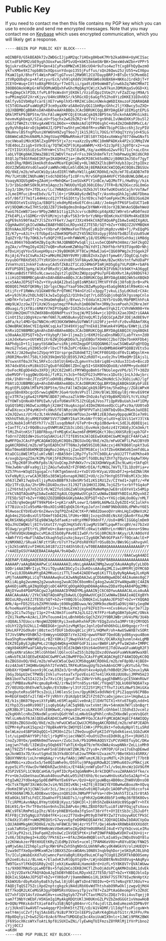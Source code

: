 # Public Key

If you need to contact me then this file contains my PGP key which you can use
to encode and send me encrypted messages. Note that you may contact me on
[Keybase](https://keybase.io/xerthesquirrel) which uses encrypted
communication, which you will likely get a response.

	-----BEGIN PGP PUBLIC KEY BLOCK-----
	
	mQINBFO/G5kBEADk72vZWDGcIJjpAM2qc7iHOxg8HbeK7Mrb2ka60H4+UyHCISac
	UCtxdFbPOM2zbE9ygh3UoxFwoJbP5vUQ+kbK53okmSNrBK+ImexWdvWZbn+VPPr5
	9gjukrvdXw3C2FP9+Qen41CyPxo0MWZvKI86cUO4r9uTso4wzTtCxg8FhQyQwzmO
	ykTvXMbe9XI7opbBU3xXQpsunYdxqo1355jFuffus/sQn26Qwu25zjU55+wIX6pu
	FKaWJ1pX/8hofYl4WinPoW7lgGTvvol2RW9Rl2CU7DaypBRPJ+BTsDct5CMvm6bI
	ztVRpQUbqhcp+AfatzyurEcX/vh9lqXddVJXURKGW6s9UBX6H+NKKoJ1rdkDjT+Y
	ZCEYO+Wuq+IXttoBXgPRhSXyrf7eO7Lii/gadtzEH9oWmBTylnw6bZq7WHCMRm7I
	38OB6OAokHKpGrAFkDOMuWQQxhFwGhcMqQAgYCWjzXJw97kunJDMUKqaSvOGD+Xi
	9+4gDmpCklPIOLtfvPL0f9sWxdnYjEKOkl/VzidlQpzIVUe2Y/vFZaZCnpjM9A/S
	suPMimqSGF2XrxKjyv/U4HcURRKSr/k5RGcXDj6aGgfh52ho8YizDKKE31EOvUO2
	OAlfyvbIVbHbpTcarEjXE7rwHplhX5rRRZ4CidminUWxkqW6DIXmuzoF2QARAQAB
	tC5TdGVwaGFuaWUgR2F3cm9yaXNraSA8eGVyQG11bHRpcGhhc2ljYXBwcy5uZXQ+
	iQJXBBMBCgBBAhsDAh4BAheAAhkBBQsJCAcDBRUKCQgLBRYDAgEAFiEEMigtEPLG
	QRklMTkP9JBP5tm/5hcFAluWgkMFCQjEtKoACgkQ9JBP5tm/5hcknhAA5MnSik8i
	hevmvKgkbxqX/SIaLoU+fSqchx2w62bZRZr4rTYVJrgn9h8LIvUWoDXKsPJbu5l2
	zGG72fWHZtct9XvgAxWEYSLD6Ox++XNdmzAdlQTPO0sghC+Hs4Zm2OmBd9MxCL4/
	gy9yVh8g44rxDjbpW04JI/DP97xw5htymCHb8fR+xsRWV7bipPCGbcc6hj3zyPIU
	YNuHnvlBSfngPOuniNYW6hH9ZvgT9oo7j1k15JR1lL7OGS/XfXOqIYzVyjd+K5LG
	G86WmCoBZHs6N4MLhJHgtUaqYMBNwRRnmzFIBlS8Y7XQ4xuXmWxgf077dmwGNxfS
	zocVWoaOiMUcK5NlZxgOP0Y5Yjx7zc+uaXzzDysM6C10mNPADKxk4P2x1CRMqIVW
	TdE40oLZzigb+SV9cEcq/7QTWCHZPl9iKpa6WHM/+XE+52z3pFEjJg9TQrx2++ua
	e7IYIIGtXS5iEzSuTHYnW+CSTniTtZXlE4ML/Xq/axH06oG2wvF0171cC+aLcEnx
	labLVTQKg0AKZOWaZ8B1YE2WDVlYezvFrFss39kSh8mfkTzt7mbPmwUg3KCd6CR0
	8tQlJpT94GtRmbEIKFgeIK4QHhKZja+jBw9CMJ8Ck65o8NJzjB0NXImJ5Eof7gyT
	3o6hIRg/RBHS1kmUkdtdowVMUaYEgHJAEy+0LlN0ZXZlbiBHYXdyb3Jpc2tpIDxz
	dGV2ZW5AbXVsdGlwaGFzaWNhcHBzLm5ldD6JAj8EMAEKACkWIQQyKC0Q8sZBGSUx
	OQ/0kE/m2b/mFwUCWiQyiAsdIERlYWRuYW1lLgAKCRD0kE/m2b/mF7EuEADB7mT0
	PH/7LHtUBCINUhuWWjtvdchD856yf1cOFrn/RrvS6PgUA4HVFCY58oBUWLQdWLez
	VoaqyN3QUSgWO+gZAoHjn+MmhQKwrIoeSUxKPlY1nBCe/wQJMoTFi/Hw0Vg//kik
	3/3r1bGzdWtSOk9LHtm1Aqoz3s7WUUOyYEpDJ60iE0o/JTFR+B/N2OGxczGLOmGo
	Ioy3/1DH/5V+JTDLxx/lLc7HNAQSnSsMXa/OZkbJVltKeTwUKOsm5CajhrVoTAwf
	sJLmeIMfuciB+eEbdv/G/Til6+jrSRKA8y6zdWIhqTr/AsnHxqGhkJgjuNGfDbma
	eSf/86fJ77m1fi44H4zcd12Y7tkGIOttyl5sYE9cs7eDfomFpHxCMcx8EUJGo62H
	DV9UEOteVIsUVg1a/EBQFSjekdHyREe6oEfCdnsiA8//Je4ephTP6SFSxEUCT1eB
	eVj9DQWKcKwI7HtSzQQJZ8719eBgdmsDn8qwCbYNWK+V0JorX2BJWnAoSQBehWeU
	FwoG76IeW871eor9Pby2WNtb1tig12hJcvrscBdROcpX4pXB2lW9reSrwRb0fmsU
	ZfkE4PLLvlGDMGrrOVtUM/mjstqKvfS63r9rbrYzNHpr0EmKcHxXY8kMn4KoEB3H
	agPE9shS90fAaZYJlSZVxYF6eY/JwpYJ3Xz494kCVAQTAQoAPgIbAwIeAQIXgAUL
	CQgHAwUVCgkICwUWAwIBABYhBDIoLRDyxkEZJTE5D/SQT+bZv+YXBQJZ2UYMBQkH
	B3hVAAoJEPSQT+bZv+YXbrwP/0KMmxFonThhydlyBiQYzKg0zvvN8+Tj/PxEQqPG
	ZE/K7y+vA3iY+/EfUbpd1nZ8mK9QPbdtZY455N2XXsGypj95hbTbdBJlEsUu05uW
	IqUZYrD/f8y7OK6Jvfu9QP2YRIa+HhfWWkMCy18/O5XMUrnohYDXSxh9ajikM8dg
	MvxLB96V76QoW5HZByIqcRc9AJQBNBDPwSqEljLLvu5eCQDAPm348mz/3eFZkgO2
	zgZAx/vfPmgI6y4I027oQB+vRoKemKZWhbpTNiYdYIi7KHfhbrhF93TUqo0DrNhj
	ofDxLHjqVYov5XuepH9psz+39yBOKORJFT8CwjMdwEJaG+CQG69PWgJx3tGgek2F
	RsjAj4/Fe1CVwRoJ42+aMHzR62N9Y9VMYjUBU8ZnXxZqktfpmw6Y/IOgECqLtq9c
	XvyubOfRBXd565JTYzRXSOntxkVn8Ol5VF8Ayw9JWyhAm/B2wcK6stntfwhUDaPY
	IVnmYnzU1JnkkFIvAnxyCAd5fZkBzZf1CzDJ4MmSPImRjKO5gEg7VLPUDR+rbAF6
	4VFUPSD9I3pHg/AlKxF0RxdVjCARzNswnh6oee+CR49CKIFVbNJtk94KY+A36ggE
	ktWxumBdStf9h5u9LcawsoZqst2lgUZHzZWUpzpqP9u7pFE4bXRvtJAyG98DGY4J
	iiiHiQI9BBMBCgAnAhsDAh4BAheABQsJCAcDBRUKCQgLBRYDAgEABQJWk5oXBQkD
	wcx5AAoJEPSQT+bZv+YXyukQAI2baS1g0IoNM3AV17MtVFYFdkj38foBjbrB+xPk
	0D8Q017HUDfQK9Nyj1QrlgsCNgufYaaF50e2BZwMypOgv45aGg96N14lR9eKUc+A
	GtijFcrF1RWWv/U1GkW0YNcPrQTHKCf94nGYzGlv3pgyTjvkuLi5yLdKXoErCX4c
	w6+y9JhlKv2hDLhdQlkJwIwIgGgS2/Q1h9xIqt7rLdd5Sqbjs0qb5k7gssmpCnlo
	LHDfK+folwU7f/Z+o3HaOmhqBatj/BYwvL7rEddalK1J6Y5rUsO0/RbPBMlhhFcA
	mWp9LWJzzGwJIY1XzWJ5sqatmqzYP4uhuh1mB6OW7m+3RNy3vsmPoehJV2NreJmY
	d0uagi/5jXfBic6MAYV7HIPtOgADrIGXZkGsSxFa6aRwnSYqk2I/CVhVWkN98+Ym
	SDViHm2QmUTthZWdX8BndQ8NdPtusY3sqjW/MISd4w+jc1QYDiX2aeJDHZriGAAA
	CinOtI5ziQOgV4zxrWnf6Nl7LmN5BuAvyQIVeQLMlIySQCGCpAZbFJDEjAd8E9vY
	a0Fa/kzl4MOrQa7NNCHcnM336KXW9WHuSUfWWlFiU29Fzje+hFcFz0vxR8AmfXKq
	G3WeBRAC86mCYEIdpkNCsqLkaT3X49XVjqqTYnEk813hWumk4YGMQa/EHWtjLi58
	KnRxiQI9BBMBCgAnAhsDAh4BAheABQsJCAcDBRUKCQgLBRYDAgEABQJXjUq4BQkE
	u30aAAoJEPSQT+bZv+YXybgP/34+1ljmaZc1r8XMJtGzaDnsRWDJlLabfYxn+Zd0
	ximJdxKwnu+UUtW9IzXr6ZWjDGqKDOa7L2gSEBQofXO46CC2bo7ZQe7bnHXFDb4j
	4APhdgiD+t1j1qeytbSAW3wruiRkjzHVZmgpOFSXQQGNH6JlswC5GWEwGFqQYEQg
	HezG27nSeLyVZ065cOFrlbvCTfdkZoPCr6XAnJJexlKoQHMbA6kWP5Q8B1VEts5u
	/HcKJ/JA26wghe1ZVpqrHYIUrsprgeZG8dmETZjlHCFF0EGXQcdf0vILWOgslK+m
	iRORIMov9hl758LYJdX39kQmV5DjB595JVK2zRdOT+LxvOzJhvlM9eQMrIEAjslL
	97swxnXf0aJX7kL5RFxIccbXlUj6HGvZLgmvnYncb8riq8E+sXdux331vb+BxczD
	X674dx856zxMiBkUIG7gQu8fdGDB6lZDnCqp5I+SOX0DbQDoU8/xhRPM+ydxd68f
	rbvFocREgDD4kDu3XFDjjR2C0Z2mRlcFMYWOgoBmhSrTNUolegvVP6/bl7T+30ZU
	ubeMVOFrtsggQWzOGnbi/fzR1LYs3cb+f6d2FG23sM9Yecx1Dutbj1nLhJdwjbrc
	zbk/1h8Vrn8cJTzzSP3loOHVBizRWxLf17sYXvnJJRw2HoNdcSJv3GOiiuNJ/lgf
	P8AtiQJUBBMBCgA+AhsDAh4BAheABQsJCAcDBRUKCQgLBRYDAgEABQkGGKybFiEE
	MigtEPLGQRklMTkP9JBP5tm/5hcFAllWZkQACgkQ9JBP5tm/5heDhg//ZG8iWPxH
	gguo5Bn8XbcgcQ5rww1qNEMrJGa4rUo9sVPsIll2XH/BlWi3DEqylBjrHnvEG9tW
	gjv3TR7ajgXw42tPBPNlBD87jHhuzaZlk9N+IhOzAsfqSY0pBkM2XbYLYcYLVXqT
	eTYOWTsQnNxAhf0PUIwh/yEofU6WsFR75JZtGEp6JVos7TiQpRVBuUahJx4f1EMy
	UgGQtbRQi96DwCaz0BphjX2AHIYAuqAszgal4IDmINU4xedQcCLpPxz9a/UU0teD
	4FwDXcocx3P4yHKU+FcXWu5f0lNRzcUH/BP9FPVTah116NTbQvDbxZMGek3aXEBI
	x2mJQ2wsz/Utr6z3Lt4kVHAEwIaX96nWfUas2o+NR1zEBJdwoyOppquWCDie7m9i
	YKhhUTh0L0juRMEFUONF5VV7lDWRYI6aYJKvbNrft9OjeluXV+qCGViS1eYJ3lYA
	p3SLNabkIoRfd5Yh77/vZElusqdbNoF/GTePr0+cKp1dBdw+k+LSdEJLdQ8EQjei
	+IanTfC/xIr0QdBszuyOVWMtAKZ1b3ciOdijEuvHokjQo6zz41Y2AbEyJCm3mk/t
	flMiZh4tnKSt718BFRbxp/FnMEqKxCAwzm6FdM9MSQKcYJ0oiXHXSRzBjxpb7GF+
	foOrn7ZdQIdW+2GutGqSAHJi4JlTIfE0StmJAlQEEwEKAD4CGwMCHgECF4AFCwkI
	BwMFFQoJCAsFFgMCAQAWIQQyKC0Q8sZBGSUxOQ/0kE/m2b/mFwUCWFlLPwUJBYd9
	pgAKCRD0kE/m2b/mF5pVEADhChFTT6NoJy6W59SIU0JAAczxj4N7KB60lnpkY3uG
	NGoT0mo6B50bKMKQD1WgRoz24Hys1jZanZ8TMS8Cojln3fZbv6K8WGd6IemTd6La
	KtaDCGi8WElMTpluHlvNBlrdBA59d+12Rp7fyTo7FCb0DLArykUJ2TTfxKPKho49
	4/oxgb2pngZIm/KIMy7GKj5F8ZRXUo2SukQYlfGODL8q7ZhY7gTQyUvc6qAwTXHy
	xcLTRp2K0F3hxMkFp8slN/UxQCmpJhPdWXv7rv2A3XDHWVguKIhc9LwHi+SkFqOt
	THeJw0AruBFxa9gj12jZAGufwOa9ZrFZF0N5rDIA/fLMKbL7AVTLTIL1Dz0Yia+v
	XZ57Pnn+W3qOISgogaCrcfdKTgm5mnnEz+YxDlVOrKVyaLVOUxDfJ+p+bdZNklRH
	VxFeNyRjLvrwCA3R3B5u385W1p6vnapHJN8I2+UO/c2o79nYgD5TFH8sMlX3c30n
	oh63lZWX17wpbvEljiyMuUxBBBf9JsBeSMr5d1zKS1RU1Zv/CIYmd1+Jq8fz/+FW
	XQz1TFcQL6a/2hrDMn1DU4Dxzbvc31J92Tib1HH3IJDNL7ojGZ5rtxrbYftGq4oP
	jiZY6thdJyX7n52CErR/WZZfoS1OGZaNlUXgkmEMaNeMqmJwE8rsE6YeV1x54Mip
	nYkCVAQTAQoAPgIbAwIeAQIXgAULCQgHAwUVCgkICwUWAwIBABYhBDIoLRDyxkEZ
	JTE5D/SQT+bZv+YXBQJZOZQ0BQkGGKybAAoJEPSQT+bZv+YXGjcQALOo8Gy/nMLT
	/sSZ0/q9eQegAFT99kPb6+1+pK1rxAPLsewrI/bAH9LA6Mw1LOy6ZDI+SC1ulkFn
	kT7BiUcoICu95oMAr0buXO1sHBIqbQkI6rKypJafznlVmNF9NbOU80LdPWhvY6ES
	9lHwoacEYbVEuOr6nZ4wvv3qfPQZn4Z4CtK+P/W8d2DaeoQVrsHnLHgIxQNeVzK2
	Agb4mi2SGnBsxUlSfD4mftbD426LlFUHs+9B8j1vzqsOh8EcNsXdjQAo0rFXuLMW
	WLRKSXN6gXGbF5Eq98W3Ap5dfaeKzre0tpYMKF99dnFf//UsO+8MklIGG6glmDm9
	6QuJhUIWQWzlj8IYvSXotIY/ngDJHqXSdV/EiwgMzSSWTLpqwRTocqBV/ez7b2xU
	9lUwg/ycpFEtrYLjRHfeU+c8amrqseioPFRlc0kwitxN0hrLnrHNVtzAnno+S9mu
	dyTHhVUQkUbWqDxcvM1AcE5bO8yPAv0E1IwOF/hrSGj0RCNi9rAKyy/LR/A0OoYd
	+AWhfYV1+NuFlhADwtXkagh5qSzuXojbaycCIyg6QK7Wh9GFPakfrf0QcaAclE+P
	XzNMXN02/SRuaklNFztYSRcrU7sY7tw1PdsR8YKUTrOSu8b3n/BWs9GjsAhvgvHl
	vjb2kSsWVEzvFIH6XLb01B7z22t4A5hS0cE/wT0BEAABAQAAAAAAAAAAAAAAAP/Y
	/+AAEEpGSUYAAQEBAAIAAgAA/9sAQwD/////////////////////////////////
	/////////////////////////////////////////////////////8AACwgA4ADI
	AQERAP/EABgAAQEBAQEAAAAAAAAAAAAAAAADAgEE/8QAFBABAAAAAAAAAAAAAAAA
	AAAAAP/aAAgBAQAAPwCiC4AAAAAAILoNsLgAAAAAINMg2wugC6AuAAAg0yCyLbDb
	bDDri4AAINMrIiyLTKziTQyuAACDbCyIsiOuKOssAAuAg2MLIiwi0MtMtjDYMC6D
	TrCwiLOJDbANuMtgDA2MKuoiziTTLTow642ADDYwq6iKiTTLQy0yNgAAwqJLoKpN
	uMjToAAAMKpLiCqTYAAAAAwqkuCA2wANgDAA2wLgCDbAANgwADbC4AIAumms0gC7
	KKiiALgAg2wummq2g2wuwkoog2wuACDbC6bomNsCg4og2wuACDYwANgwANjC4AIN
	gA46DjoAMLgAINgOOgDjoDC4APOCgOOgAOOgmD0AAg4Aow2DDaYDq4A84PQg2MNj
	ANjDYwu84PQAPOACgw2JgA9AAACDYMADYMLgAAAINjC6C6DYwuAAAACALoLoAuAA
	AAACAAuAAA//2YkCVAQTAQoAPgIbAwULCQgHAwUVCgkICwUWAwIBAAIeAQIXgBYh
	BDIoLRDyxkEZJTE5D/SQT+bZv+YXBQJbloJDBQkIxLSqAAoJEPSQT+bZv+YXQQAQ
	AMk/4p+FD525SzbZXPMtkHAvj690kgQBDuwa/Wz20Mk9ozNe8SaD9UjHAty1eq0W
	6/hoeNaaVC8vqda6h8f3/J+s2tNvLkYm3jysF9ZFU37n++nCvs84un/4yr3e7l2p
	BQcy2CiTwJ5gy/I1p+2Y+AJ8m3fiooPAJqJLG22/KfFPzr6aRgGBH7pbyHC/ONsk
	rZXi7keMw+AzAcLJJPxTouom41nLuBnhHb6cGgChZXVJY9BRJWBriHV4sPN/3U4b
	rdQ8AL57EUocsrNngWdZQ9BtRyi3xe8uHhxhkP2RrYEQgZuVx5a3MPrt0jCMYOQ5
	sOihY2Zp5U2kLLI+NBEDG6+jpuh1zvMgK5pcJqnlzQoFmhO6hGLL6H9gogcr7rrE
	1HvLKFP2Gd9u0rj80ztec5fDUF1bdUoq8CicjRY1/HQMeP/oh+AwUSwWXB7xSORt
	5TJVvSNMeYOhBK52rEmWyynG6DQD7zYe32XQrqwwVFN4F7QedGB/pd86yvpu4Bom
	6wa5hgRswvNWtWQ1xLrBZrX8KxiTjNwpVkktuCivzVXc/DCARxXg3unmln4xLgMB
	6IKZ9IpByEJgBqPHLc2tBgQ4WQkg+KN8FGdF3iiourBW0FiAPyPfw1W2mh+IMMPC
	cWgX04K6MfwaFSA8y9zveuu3Ql0IdJkQWktDVz64eOhHtEJTdGVwaGFuaWUgR2F3
	cm9yaXNraSAoc3RlcGhhbmllQGlvcGlwZS5jb20pIDxzdGVwaGFuaWVAaW9waXBl
	LmNvbT6JAlQEEwEKAD4CGwMFCwkIBwMFFQoJCAsFFgMCAQACHgECF4AWIQQyKC0Q
	8sZBGSUxOQ/0kE/m2b/mFwUCW5aCQwUJCMS0qgAKCRD0kE/m2b/mF8p9D/4jBE0+
	4zz4A3o6TJHQHNvGHphh72feVWILTRFKuRSmugUgfb2ekA6nGCMFiyKVtu54/THs
	GHb8XrYQmWFGxon9j0CcwL89Ze3/QrnRyRoUt4xv4pUyD/h0BdQt2N+52eux1yNA
	jbGyJbGpU2eCTPWObjIVkluYvotoaTxfpoVEoi4I7e41lKkX8iUUU8ujJMPH5m23
	0K61boV7wISI4J23xIv7XviC0j1gnuFJkcZ4NrVrkRLgagEhBWRScpCE5kWnRUwY
	upjfVMB8avNaP4cqmu8pR+N2/zrNw19ftn85ysr68C/fVqmQT3QLkU08FNQ6ATxp
	ZY/0EUXQc0hEhvW7LbqNn/EV3UBeryl3tFJI225Y1MjCTfhvTJiKSzNwF53HiGXa
	m3egbuteRsuS0f9csZoiLilH6lesSc1vv/QpyK0KSx0dVNdrEjPiZ1qqnV6CP8Bo
	H+REGFXmQ5fx2lfAE+TFjVRhYr/DiKdpbtSKZlFZt0ZYcaOxjpmvcin+lHq8wLLa
	KE/k1sjBK079gveiXtFpNRLn65Mlag4Glve0nAjIlEHVTGTX1+hYx6T6gOLndd+G
	XiYhp3J5se0Rs99O7jisq6ybGAylAC5q98B/oxtxVmtjHv+54nmUm7W7lsbnBqrt
	qXR3BbJFl2AaJYKshlE8KNw4C/cHqosDYCxcoLRKU3RlcGhhbmllIEdhd3Jvcmlz
	a2kgKHhlcnRoZXNxdWlycmVsQGdtYWlsLmNvbSkgPHhlcnRoZXNxdWlycmVsQGdt
	YWlsLmNvbT6JAlQEEwEKAD4CGwMFCwkIBwMFFQoJCAsFFgMCAQACHgECF4AWIQQy
	KC0Q8sZBGSUxOQ/0kE/m2b/mFwUCW5aCQwUJCMS0qgAKCRD0kE/m2b/mF4PJEADh
	UZPMr4yPasK15qze2r70pBkeNY9cIWOYQ5lCHK+jPP9i8kt+feOu6pNpVltLu5Rd
	6elWLmzo4SBPSKOqQQ1+52M30n1ZSclZ9eQvugDvFpKIIdYYpbdk6iexLSGbZuKH
	lst/uipmDhAYY9Pifdzljr9gMFnjiecVNW3l+OuOtUZhnsEDdK0LgJ5++jRUH5J1
	CnoZyJ0YOx/pm0Nk0mdTwvwx+/ZuGc3xk/Pb1GMHkAQQSYZsPCVUHEEfuybC/DKw
	iegjwn7foB/l3IWiDxy5Oqb697fahTLK+DpAT9/mfKnOWAz4swpNNkrZeLLioMh9
	mAjT9ZZ5fr6w4kSoYwmF5n8lD8VsW7Z0KJN/ZYys0+/VM7OP/GFze17oEhqDEmwd
	qxJknWO3x7D/XvutSgHxE3b3Ykd8COfuE2owTPKWrU2xazm7Y/9BetKbVz4SRRX/
	SBUXYNNt0/ioLhrmHq6Ag/rvtAyfAAbjjWNTumzKJBJcpsMdTL+2h10gYfjT7btB
	8ahM0bi+xzDox5x5/5e0Q3aWhe9s/D5Vtuj9PAgqUROwB2C19Mhu603vzPNkCjzK
	eype5LVTcYUwcDvYWHDkRZwcbh8ix/EY48AjnnWFyDof7xl/v9oLHncWz1GV9GfM
	43SP2VE5FL1C9UQCaHSA/SyHfIDcPp43qGmNmM+L0rkCDQRTvxuZARAAk5Ffke/x
	Prv+UeJuGbeVnauCWuak40ouuPwbLw95ihEt6hb/6cswswHnUusKa5oSa2ApY+Ca
	6tgIwN2JYdOe4gpSp0EdWPReYEe69Yw+/QzU+4pVjpuWBqs4B00ocZhW8VUDnsO8
	+QcTskT0pNf3XcWdcOeJviH/NSI0IvKNcj+AZfEj03SW1YEYOBwHwGBoozN+XQvq
	/0oKmI9Fyk3jCNAlSuXr3cL/3mczickAcma5v0iHQ7u4yDc1AO0PvPq1V6zcofs4
	KFH366NAlMbJL4DOBxwstQeyznQ8S2dnJNMaPP7eFVa+rd9+3Anh5TICaJSr8tA5
	KEa0GkL58TsLFdICJDaAhoYF53AUD7s1/cgFHhX2pGHKd8b5F1nHNp36fB5K0Ovs
	lTciRPMiAvnNApL0YmytUOXBjKyyz/SQHCDl+Jj0h5hZeBkkkKUc09SpqWTr+hTX
	D8iK91/b+7hrTF0xt6on9nhsIbLDAPv6njM6LZBXOfOUfLui8fiNFFOqjqTsXoxx
	4NCs9T6lRmPmSipIhz/Nl6rphNEBYGo0a3fgSonT38rVft+OYIEtSb3cjZGJuDft
	RlFFBjC3V5gNgLU7VbB4fFK+icez2T7UxB+pMt9yD7HFRYZw7IYsUoywKUCfPkSC
	h7AdXz3ld6Y+uWH2MEQUSrG7wyvvEgfeD0MAEQEAAYkCJQQYAQIADwIbDAUCVpOa
	LQUJA8HMkgAKCRD0kE/m2b/mF8WCD/9Hj4zrYSfTf/Qej46eN+XR0Wbk0XXXUddt
	jxak7aRVGejSb9FR9mNsWsVOeKoWteZAyQkDYm0U8RmSEJ4uE+V7gYkQcvoLeIRu
	r1XlkyPX2scLI9aFqeHZzOsUwCzIkVQE5PtK+iFmPZ9WFPABQwKVDH7x43U+Uj+r
	2vX6/3EXq9eg3+kzDQ/7Pkt6Ix++8fAzZHGm4NQBlsn7LmIoA5yxINQsOVoQY8lu
	1z2KhWukzerPBtHXUEtKRyZiEdMp1VXe5+ucmljTPAM4KeV0U+uR8Yu8SW/FNW25
	ymMjwSAoJZIh6plyzFqcRWr6PeZxh5hgNOnSLUmhNFwNcydK4WGkVV/olzHUEQY+
	2zwa9dTfXeOpn9MKxmR2elOBXXSZGnsWOAHs10N8VJnqb9qhDorjeSKOyRJ8LbhQ
	Tn/ICulpWabEnXd7uOjwmncPanVaBgRi0Xpd9uLmCFapTCUgO1ZH5RTkhBOOSemy
	gh2oe8i4uiz/8LnmL+/EladvK3vRlOpXtgV8+/LWjnbGDBtNvNsDX8Vug+AAqRyu
	7W9TGxsYlFKkQSGR8y2nQljekXiKwaNX4LHamokBrd+UzFL+5Y8K8V7rQVAlWUww
	ts/9X0O7MAU5cpLwHDTBs+5fqG2mCo3EKBJHCTlZhoOjAdsPCqAKMH3sDAL1dvEk
	iJ/OjV2DaYkCPAQYAQoAJgIbDBYhBDIoLRDyxkEZJTE5D/SQT+bZv+YXBQJbloIp
	BQkIxLSQAAoJEPSQT+bZv+YXK6oP/j9amm8WmGs1XL1K9kF7SSTR79IwzNnHptXz
	IkbWXUbrdbyRxbhy0aEh3y5wLl8jU0lqWTsDn478OI0v+Q+YS7eNxqY87J6UuY+u
	FAQDjTqQSI75ZciXpd2nptcgkgzkiN4diRbX6vWdThtshabO9RwOkljzwgvQjMd4
	8tf7koQR2LKCeMGSR3gyFDBM5RsVGUavyzTpjvxT07+Za2PtAaG8eompFYx3ZKdC
	UZ7xhf1QV14sfzUxwH1Hv+svm2bgSyb7ZYoFCTaxtMU2ScZDQz7rDii4vuTqejj0
	sam7f3NbYcWEbF/H5KGmIg1MyAkgRDQtUKl3H0UKnGZLPVZbZmdGGGt1vVmawHoB
	0+OQN/PRKskdnTtXieFA4Yu3SBjNQfg804nrrCcf4ujdltZL4mEuHezmhIDPNv9Y
	z/j3UknOlkwAV6Trwa4qqqrP2n9hK5ttZTE/cD/A1V4DMF/1lIdqffssPlcqvW+h
	xetY4mjsCZvfjfqj5Asb8S/9iBzP7KYInlEEPSy2aRrK4gDXubTG1tr/RJFPn/Pm
	FBp0DqtyiZ+bwS2SGr8zAc6fRneTUMDGEqCbc4XoiUuWIX9nlc+1JWCi9PRK2BWX
	jF69SocXKcsWYxToAtL9pf8iSUXIwZNi/lyEwHqTUIFmzsZ8YRRlMj1YVrPibno2
	cYjj0CCJ
	=aKdH
	-----END PGP PUBLIC KEY BLOCK-----

